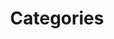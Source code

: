 ---
title: "Categories"
layout: categories
permalink: /categories/
author_profile: true
#sidebar_main: true
---